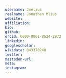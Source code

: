 ```yaml
---
username: Jmelius
realname: Jonathan Mlius
website: 
affiliation: 
bio: 
github: 
orcid: 0000-0001-8624-2972
linkedin: 
googlescholar: 
wikidata: Q43370248
twitter: 
mastodon-url: 
meta:
instagram:
---
```

